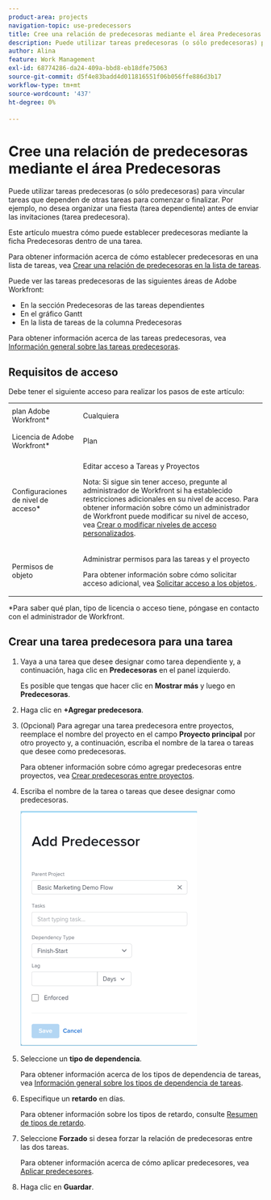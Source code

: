 ```yaml
---
product-area: projects
navigation-topic: use-predecessors
title: Cree una relación de predecesoras mediante el área Predecesoras
description: Puede utilizar tareas predecesoras (o sólo predecesoras) para vincular tareas que dependen de otras tareas para comenzar o finalizar. Por ejemplo, no desea organizar una fiesta (tarea dependiente) antes de enviar las invitaciones (tarea predecesora).
author: Alina
feature: Work Management
exl-id: 68774286-da24-409a-bbd8-eb18dfe75063
source-git-commit: d5f4e83badd4d011816551f06b056ffe886d3b17
workflow-type: tm+mt
source-wordcount: '437'
ht-degree: 0%

---
```


# Cree una relación de predecesoras mediante el área Predecesoras

Puede utilizar tareas predecesoras (o sólo predecesoras) para vincular tareas que dependen de otras tareas para comenzar o finalizar. Por ejemplo, no desea organizar una fiesta (tarea dependiente) antes de enviar las invitaciones (tarea predecesora).

Este artículo muestra cómo puede establecer predecesoras mediante la ficha Predecesoras dentro de una tarea.

Para obtener información acerca de cómo establecer predecesoras en una lista de tareas, vea [Crear una relación de predecesoras en la lista de tareas](../../../manage-work/tasks/use-prdcssrs/create-predecessors-on-task-list.md).

Puede ver las tareas predecesoras de las siguientes áreas de Adobe Workfront:

* En la sección Predecesoras de las tareas dependientes
* En el gráfico Gantt
* En la lista de tareas de la columna Predecesoras

Para obtener información acerca de las tareas predecesoras, vea [Información general sobre las tareas predecesoras](../../../manage-work/tasks/use-prdcssrs/predecessors-overview.md).

## Requisitos de acceso

Debe tener el siguiente acceso para realizar los pasos de este artículo:

<table style="table-layout:auto"> 
 <col> 
 <col> 
 <tbody> 
  <tr> 
   <td role="rowheader">plan Adobe Workfront*</td> 
   <td> <p>Cualquiera</p> </td> 
  </tr> 
  <tr> 
   <td role="rowheader">Licencia de Adobe Workfront*</td> 
   <td> <p>Plan </p> </td> 
  </tr> 
  <tr> 
   <td role="rowheader">Configuraciones de nivel de acceso*</td> 
   <td> <p>Editar acceso a Tareas y Proyectos</p> <p>Nota: Si sigue sin tener acceso, pregunte al administrador de Workfront si ha establecido restricciones adicionales en su nivel de acceso. Para obtener información sobre cómo un administrador de Workfront puede modificar su nivel de acceso, vea <a href="../../../administration-and-setup/add-users/configure-and-grant-access/create-modify-access-levels.md" class="MCXref xref">Crear o modificar niveles de acceso personalizados</a>.</p> </td> 
  </tr> 
  <tr> 
   <td role="rowheader">Permisos de objeto</td> 
   <td> <p>Administrar permisos para las tareas y el proyecto</p> <p>Para obtener información sobre cómo solicitar acceso adicional, vea <a href="../../../workfront-basics/grant-and-request-access-to-objects/request-access.md" class="MCXref xref">Solicitar acceso a los objetos </a>.</p> </td> 
  </tr> 
 </tbody> 
</table>

&#42;Para saber qué plan, tipo de licencia o acceso tiene, póngase en contacto con el administrador de Workfront.

## Crear una tarea predecesora para una tarea

1. Vaya a una tarea que desee designar como tarea dependiente y, a continuación, haga clic en **Predecesoras** en el panel izquierdo.

   Es posible que tengas que hacer clic en **Mostrar más** y luego en **Predecesoras**.

1. Haga clic en **+Agregar predecesora**.
1. (Opcional) Para agregar una tarea predecesora entre proyectos, reemplace el nombre del proyecto en el campo **Proyecto principal** por otro proyecto y, a continuación, escriba el nombre de la tarea o tareas que desee como predecesoras.

   Para obtener información sobre cómo agregar predecesoras entre proyectos, vea [Crear predecesoras entre proyectos](../../../manage-work/tasks/use-prdcssrs/cross-project-predecessors.md).

1. Escriba el nombre de la tarea o tareas que desee designar como predecesoras.

   ![](assets/add-predecessor-box-nwe-350x465.png)

1. Seleccione un **tipo de dependencia**.

   Para obtener información acerca de los tipos de dependencia de tareas, vea [Información general sobre los tipos de dependencia de tareas](../../../manage-work/tasks/use-prdcssrs/task-dependency-types.md).

1. Especifique un **retardo** en días.

   Para obtener información sobre los tipos de retardo, consulte [Resumen de tipos de retardo](../../../manage-work/tasks/use-prdcssrs/lag-types.md).

1. Seleccione **Forzado** si desea forzar la relación de predecesoras entre las dos tareas.

   Para obtener información acerca de cómo aplicar predecesores, vea [Aplicar predecesores](../../../manage-work/tasks/use-prdcssrs/enforced-predecessors.md).

1. Haga clic en **Guardar**.
